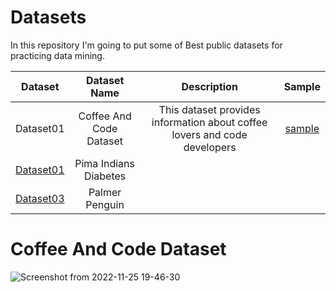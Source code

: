 # Datasets

In this repository I'm going to put some of Best public datasets for practicing data mining.

| Dataset| Dataset Name | Description | Sample |
| :---:   | :---: | :---: | :---: |
| Dataset01 | Coffee And Code Dataset| This dataset provides information about coffee lovers and code developers | [sample](https://github.com/zahrabakhshandeh/datasets#coffee-and-code-dataset)|
| [Dataset01](https://pages.github.com/) | Pima Indians Diabetes|
| [Dataset03](https://pages.github.com/) | Palmer Penguin|

# Coffee And Code Dataset
![Screenshot from 2022-11-25 19-46-30](https://user-images.githubusercontent.com/24417383/204027566-c843dc3b-d7f4-4791-b5fd-20d8aae45d77.png)

